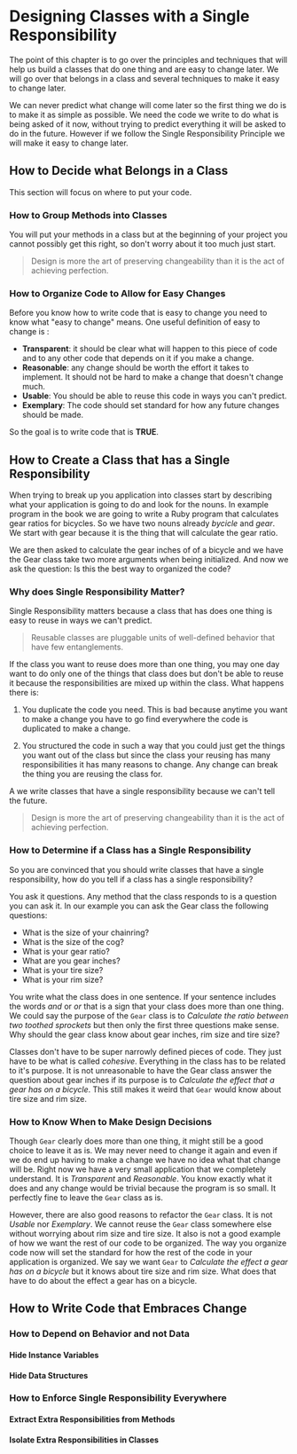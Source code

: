 # Designing Classes with a Single Responsibility
The point of this chapter is to go over the principles and techniques that will help us build a classes that do one thing and are easy to change later. We will go over that belongs in a class and several techniques to make it easy to change later. 

We can never predict what change will come later so the first thing we do is to make it as simple as possible. We need the code we write to do what is being asked of it now, without trying to predict everything it will be asked to do in the future. However if we follow the Single Responsibility Principle we will make it easy to change later. 

## How to Decide what Belongs in a Class
This section will focus on where to put your code. 


### How to Group Methods into Classes
You will put your methods in a class but at the beginning of your project you cannot possibly get this right, so don't worry about it too much just start. 

> Design is more the art of preserving changeability than it is the act of achieving perfection.


### How to Organize Code to Allow for Easy Changes

Before you know how to write code that is easy to change you need to know what 
"easy to change" means. One useful definition of easy to change is :

* __Transparent__: it should be clear what will happen to this piece of code and to any other code that depends on it if you make a change.
* __Reasonable__: any change should be worth the effort it takes to implement. It should not be hard to make a change that doesn't change much. 
* __Usable__: You should be able to reuse this code in ways you can't predict.
* __Exemplary__: The code should set standard for how any future changes should be made. 

So the goal is to write code that is __TRUE__. 

## How to Create a Class that has a Single Responsibility
When trying to break up you application into classes start by describing what your application is going to do and look for the nouns. In example program in the book we are going to write a Ruby program that calculates gear ratios for bicycles. So we have two nouns already _bycicle_ and _gear_. We start with gear because it is the thing that will calculate the gear ratio. 

We are then asked to calculate the gear inches of of a bicycle and we have the Gear class take two more arguments when being initialized. And now we ask the question: Is this the best way to organized the code?  

### Why does Single Responsibility Matter?
Single Responsibility matters because a class that has does one thing is easy to reuse in ways we can't predict.

> Reusable classes are pluggable units of well-defined behavior that have few entanglements.

If the class you want to reuse does more than one thing, you may one day want to do only one of the things that class does but don't be able to reuse it because the responsibilities are mixed up within the class. What happens there is:

1. You duplicate the code you need. This is bad because anytime you want to make a change you have to go find everywhere the code is duplicated to make a change.

2. You structured the code in such a way that you could just get the things you want out of the class but since the class your reusing has many responsibilities it has many reasons to change. Any change can break the thing you are reusing the class for. 

A we write classes that have a single responsibility because we can't tell the future.

> Design is more the art of preserving changeability than it is the act of achieving perfection. 

### How to Determine if a Class has a Single Responsibility
So you are convinced that you should write classes that have a single responsibility, how do you tell if a class has a single responsibility?

You ask it questions. Any method that the class responds to is a question you can ask it. In our example you can ask the Gear class the following questions:

* What is the size of your chainring?
* What is the size of the cog?
* What is your gear ratio?
* What are you gear inches?
* What is your tire size?
* What is your rim size?


You write what the class does in one sentence. If your sentence includes the words _and_ or _or_ that is a sign that your class does more than one thing. We could say the purpose of the `Gear` class is to _Calculate the ratio between two toothed sprockets_ but then only the first three questions make sense. Why should the gear class know about gear inches, rim size and tire size?

Classes don't have to be super narrowly defined pieces of code. They just have to be what is called _cohesive_. Everything in the class has to be related to it's purpose. It is not unreasonable to have the Gear class answer the question about gear inches if its purpose is to _Calculate the effect that a gear has on a bicycle_. This still makes it weird that `Gear` would know about tire size and rim size. 

### How to Know When to Make Design Decisions
Though `Gear` clearly does more than one thing, it might still be a good choice to leave it as is. We may never need to change it again and even if we do end up having to make a change we have no idea what that change will be. Right now we have a very small application that we completely understand. It is _Transparent_ and _Reasonable_. You know exactly what it does and any change would be trivial because the program is so small. It perfectly fine to leave the `Gear` class as is.

However, there are also good reasons to refactor the `Gear` class. It is not _Usable_ nor _Exemplary_. We cannot reuse the `Gear` class somewhere else without worrying about rim size and tire size. It also is not a good example of how we want the rest of our code to be organized. The way you organize code now will set the standard for how the rest of the code in your application is organized. We say we want `Gear` to _Calculate the effect a gear has on a bicycle_ but it knows about tire size and rim size. What does that have to do about the effect a gear has on a bicycle.  


## How to Write Code that Embraces Change

### How to Depend on Behavior and not Data

#### Hide Instance Variables

#### Hide Data Structures

### How to Enforce Single Responsibility Everywhere

#### Extract Extra Responsibilities from Methods

#### Isolate Extra Responsibilities in Classes

